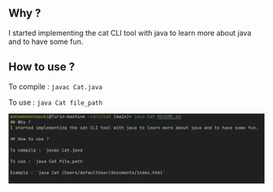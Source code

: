 ## Why ?
I started implementing the cat CLI tool with java to learn more about java and to have some fun. 

## How to use ? 
To compile : `javac Cat.java` 

To use : `java Cat file_path` 

![example](example.jpg)


